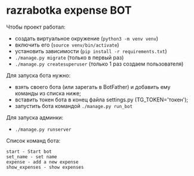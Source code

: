 # razrabotka expense BOT

Чтобы проект работал:
- создать виртуальное окружение (`python3 -m venv venv`)
- включить его (`source venv/bin/activate`)
- установить зависимости (`pip install -r requirements.txt`)
- `./manage.py migrate` (только в первый раз)
- `./manage.py createsuperuser` (только 1 раз создаем пользователя)

Для запуска бота нужно:
- взять своего бота (или зарегать в BotFather) и добавить ему команды из списка ниже;
- вставить токен бота в конец файла settings.py (TG_TOKEN='токен');
- запустить бота командой `./manage.py run_bot`

Для запуска админки:
- `./manage.py runserver`

Список команд бота:

```
start - Start bot
set_name - set name
expense - add a new expense
show_expenses - show expenses
```
